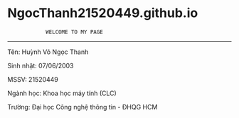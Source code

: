 # NgocThanh21520449.github.io
                WELCOME TO MY PAGE
-----------------------------------------------------

Tên: Huỳnh Võ Ngọc Thanh

Sinh nhật: 07/06/2003

MSSV: 21520449

Ngành học: Khoa học máy tính (CLC)

Trường: Đại học Công nghệ thông tin - ĐHQG HCM
